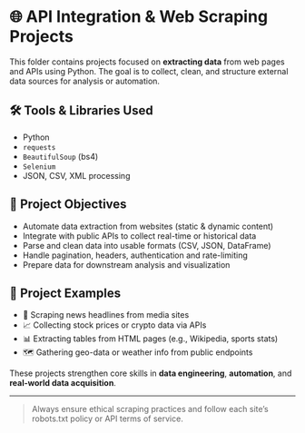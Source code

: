 # 🌐 API Integration & Web Scraping Projects

This folder contains projects focused on **extracting data** from web pages and APIs using Python. The goal is to collect, clean, and structure external data sources for analysis or automation.

## 🛠 Tools & Libraries Used
- Python
- `requests`
- `BeautifulSoup` (bs4)
- `Selenium`
- JSON, CSV, XML processing

## 🎯 Project Objectives
- Automate data extraction from websites (static & dynamic content)
- Integrate with public APIs to collect real-time or historical data
- Parse and clean data into usable formats (CSV, JSON, DataFrame)
- Handle pagination, headers, authentication and rate-limiting
- Prepare data for downstream analysis and visualization

## 📁 Project Examples
- 📰 Scraping news headlines from media sites
- 📈 Collecting stock prices or crypto data via APIs
- 📊 Extracting tables from HTML pages (e.g., Wikipedia, sports stats)
- 🗺️ Gathering geo-data or weather info from public endpoints

These projects strengthen core skills in **data engineering**, **automation**, and **real-world data acquisition**.

---
> Always ensure ethical scraping practices and follow each site’s robots.txt policy or API terms of service.
